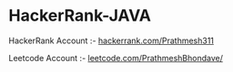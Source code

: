 # HackerRank-JAVA
HackerRank Account :- <a href="https://www.hackerrank.com/Prathmesh311">hackerrank.com/Prathmesh311</a>

Leetcode Account :- <a href="https://leetcode.com/PrathmeshBhondave/">leetcode.com/PrathmeshBhondave/</a>

